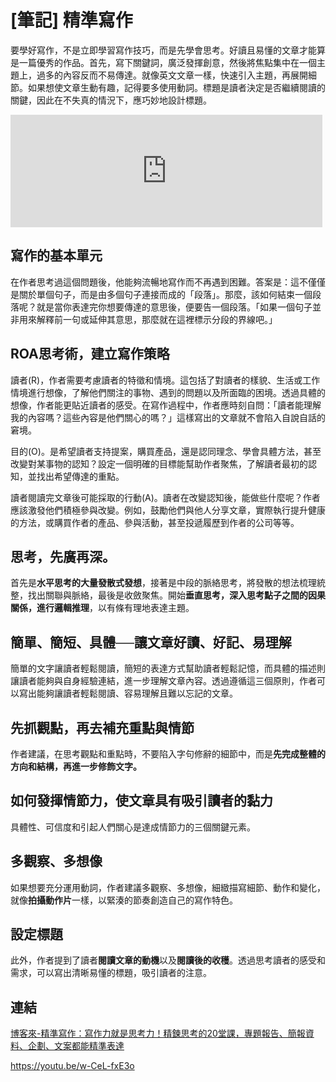 # [筆記] 精準寫作


要學好寫作，不是立即學習寫作技巧，而是先學會思考。好讀且易懂的文章才能算是一篇優秀的作品。首先，寫下關鍵詞，廣泛發揮創意，然後將焦點集中在一個主題上，過多的內容反而不易傳達。就像英文文章一樣，快速引入主題，再展開細節。如果想使文章生動有趣，記得要多使用動詞。標題是讀者決定是否繼續閱讀的關鍵，因此在不失真的情況下，應巧妙地設計標題。

<!--more-->

<iframe src="https://open.firstory.me/embed/story/cljli43kf02d801tzfusk5nam" height="180" width="99%" frameborder="0" scrolling="no"></iframe>

## 寫作的基本單元

在作者思考過這個問題後，他能夠流暢地寫作而不再遇到困難。答案是：這不僅僅是關於單個句子，而是由多個句子連接而成的「段落」。那麼，該如何結束一個段落呢？就是當你表達完你想要傳達的意思後，便要告一個段落。「如果一個句子並非用來解釋前一句或延伸其意思，那麼就在這裡標示分段的界線吧。」

## ROA思考術，建立寫作策略

讀者(R)，作者需要考慮讀者的特徵和情境。這包括了對讀者的樣貌、生活或工作情境進行想像，了解他們關注的事物、遇到的問題以及所面臨的困境。透過具體的想像，作者能更貼近讀者的感受。在寫作過程中，作者應時刻自問：「讀者能理解我的內容嗎？這些內容是他們關心的嗎？」這樣寫出的文章就不會陷入自說自話的窘境。

目的(O)。是希望讀者支持提案，購買產品，還是認同理念、學會具體方法，甚至改變對某事物的認知？設定一個明確的目標能幫助作者聚焦，了解讀者最初的認知，並找出希望傳達的重點。

讀者閱讀完文章後可能採取的行動(A)。讀者在改變認知後，能做些什麼呢？作者應該激發他們積極參與改變。例如，鼓勵他們與他人分享文章，實際執行提升健康的方法，或購買作者的產品、參與活動，甚至投遞履歷到作者的公司等等。

## 思考，先廣再深。

首先是**水平思考的大量發散式發想**，接著是中段的脈絡思考，將發散的想法梳理統整，找出關聯與脈絡，最後是收斂聚焦。開始**垂直思考，深入思考點子之間的因果關係，進行邏輯推理**，以有條有理地表達主題。

## 簡單、簡短、具體──讓文章好讀、好記、易理解

簡單的文字讓讀者輕鬆閱讀，簡短的表達方式幫助讀者輕鬆記憶，而具體的描述則讓讀者能夠與自身經驗連結，進一步理解文章內容。透過遵循這三個原則，作者可以寫出能夠讓讀者輕鬆閱讀、容易理解且難以忘記的文章。

## 先抓觀點，再去補充重點與情節

作者建議，在思考觀點和重點時，不要陷入字句修辭的細節中，而是**先完成整體的方向和結構，再進一步修飾文字。**

## 如何發揮情節力，使文章具有吸引讀者的黏力

具體性、可信度和引起人們關心是達成情節力的三個關鍵元素。

## 多觀察、多想像

如果想要充分運用動詞，作者建議多觀察、多想像，細緻描寫細節、動作和變化，就像**拍攝動作片**一樣，以緊湊的節奏創造自己的寫作特色。

## 設定標題

此外，作者提到了讀者**閱讀文章的動機**以及**閱讀後的收穫**。透過思考讀者的感受和需求，可以寫出清晰易懂的標題，吸引讀者的注意。

## 連結

[博客來-精準寫作：寫作力就是思考力！精鍊思考的20堂課，專題報告、簡報資料、企劃、文案都能精準表達](https://www.books.com.tw/products/0010846006 "‌")

https://youtu.be/w-CeL-fxE3o
